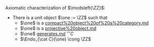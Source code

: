 
Axiomatic characterization of $\modsleft{\ZZ}$:

- There is a unit object $\one := \ZZ$ such that 
	- $\one$ is a [compact%20object%20of%20a%20category.md](compact%20object%20of%20a%20category.md)
	- $\one$ is a [projective%20object.md](projective%20object.md)
	- $\one$ [generates.md](generates.md) $\cat{C}$
	- $\Endo_{\cat C}(\one) \cong \ZZ$